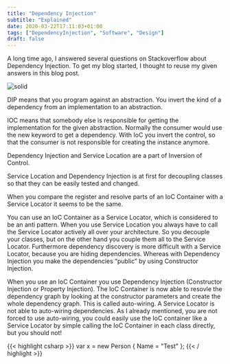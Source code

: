 ```yaml
---
title: "Dependency Injection"
subtitle: "Explained"
date: 2020-03-22T17:11:03+01:00
tags: ["DependencyInjection", "Software", "Design"]
draft: false
---
```


A long time ago, I answered several questions on Stackoverflow about Dependency Injection. To get my blog started, I thought to reuse my given answers in this blog post.

![solid](/img/solid.png)

DIP means that you program against an abstraction. You invert the kind of a dependency from an implementation to an abstraction.

IOC means that somebody else is responsible for getting the implementation for the given abstraction. Normally the consumer would use the new keyword to get a dependency. With IoC you invert the control, so that the consumer is not responsible for creating the instance anymore.

Dependency Injection and Service Location are a part of Inversion of Control.

Service Location and Dependency Injection is at first for decoupling classes so that they can be easily tested and changed.

When you compare the register and resolve parts of an IoC Container with a Service Locator it seems to be the same.

You can use an IoC Container as a Service Locator, which is considered to be an anti pattern. When you use Service Location you always have to call the Service Locator actively all over your architecture. So you decouple your classes, but on the other hand you couple them all to the Service Locator. Furthermore dependency discovery is more difficult with a Service Locator, because you are hiding dependencies. Whereas with Dependency Injection you make the dependencies “public” by using Constructor Injection.

When you use an IoC Container you use Dependency Injection (Constructor Injection or Property Injection). The IoC Container is now able to resovle the dependency graph by looking at the constructor parameters and create the whole dependency graph. This is called auto-wiring. A Service Locator is not able to auto-wiring dependencies. As I already mentioned, you are not forced to use auto-wiring, you could easily use the IoC container like a Service Locator by simple calling the IoC Container in each class directly, but you should not!

{{< highlight csharp >}}
var x = new Person { Name = "Test" };
{{< / highlight >}}